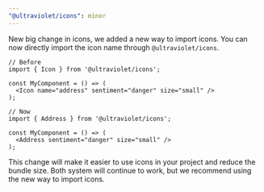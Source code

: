 ```yaml
---
"@ultraviolet/icons": minor
---
```


New big change in icons, we added a new way to import icons. You can now directly import the icon name through `@ultraviolet/icons`.

```tsx
// Before
import { Icon } from '@ultraviolet/icons';

const MyComponent = () => (
  <Icon name="address" sentiment="danger" size="small" />
);

// Now
import { Address } from '@ultraviolet/icons';

const MyComponent = () => (
  <Address sentiment="danger" size="small" />
);
```

This change will make it easier to use icons in your project and reduce the bundle size.
Both system will continue to work, but we recommend using the new way to import icons.
```
